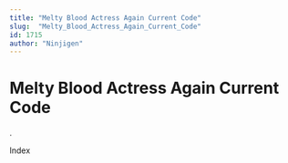 ```yaml
---
title: "Melty Blood Actress Again Current Code"
slug:  "Melty_Blood_Actress_Again_Current_Code"
id: 1715
author: "Ninjigen"
---
```


# Melty Blood Actress Again Current Code

.

Index

